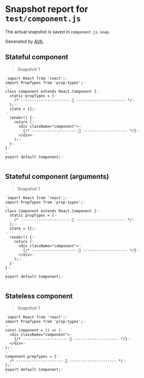 # Snapshot report for `test/component.js`

The actual snapshot is saved in `component.js.snap`.

Generated by [AVA](https://ava.li).

## Stateful component

> Snapshot 1

    `import React from 'react';␊
    import PropTypes from 'prop-types';␊
    ␊
    class Component extends React.Component {␊
      static propTypes = {␊
        /* ---------------------- 📝 ---------------------- */␊
      };␊
      state = {};␊
    ␊
      render() {␊
        return (␊
          <div className="component">␊
            {/* -------------------- 📝 -------------------- */}␊
          </div>␊
        );␊
      }␊
    }␊
    ␊
    export default Component;␊
    `

## Stateful component (arguments)

> Snapshot 1

    `import React from 'react';␊
    import PropTypes from 'prop-types';␊
    ␊
    class Component extends React.Component {␊
      static propTypes = {␊
        /* ---------------------- 📝 ---------------------- */␊
      };␊
      state = {};␊
    ␊
      render() {␊
        return (␊
          <div className="component">␊
            {/* -------------------- 📝 -------------------- */}␊
          </div>␊
        );␊
      }␊
    }␊
    ␊
    export default Component;␊
    `

## Stateless component

> Snapshot 1

    `import React from 'react';␊
    import PropTypes from 'prop-types';␊
    ␊
    const Component = () => (␊
      <div className="component">␊
        {/* -------------------- 📝 -------------------- */}␊
      </div>␊
    );␊
    ␊
    Component.propTypes = {␊
      /* --------------------- 📝 --------------------- */␊
    };␊
    export default Component;␊
    `
